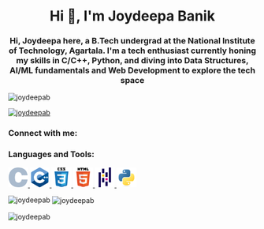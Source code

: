 <h1 align="center">Hi 👋, I'm Joydeepa Banik</h1>
<h3 align="center">Hi, Joydeepa here, a B.Tech undergrad at the National Institute of Technology, Agartala. I'm a tech enthusiast currently honing my skills in C/C++, Python, and diving into Data Structures, AI/ML fundamentals and Web Development to explore the tech space</h3>

<p align="left"> <img src="https://komarev.com/ghpvc/?username=joydeepab&label=Profile%20views&color=0e75b6&style=flat" alt="joydeepab" /> </p>

<p align="left"> <a href="https://github.com/ryo-ma/github-profile-trophy"><img src="https://github-profile-trophy.vercel.app/?username=joydeepab" alt="joydeepab" /></a> </p>

<h3 align="left">Connect with me:</h3>
<p align="left">
</p>

<h3 align="left">Languages and Tools:</h3>
<p align="left"> <a href="https://www.cprogramming.com/" target="_blank" rel="noreferrer"> <img src="https://raw.githubusercontent.com/devicons/devicon/master/icons/c/c-original.svg" alt="c" width="40" height="40"/> </a> <a href="https://www.w3schools.com/cpp/" target="_blank" rel="noreferrer"> <img src="https://raw.githubusercontent.com/devicons/devicon/master/icons/cplusplus/cplusplus-original.svg" alt="cplusplus" width="40" height="40"/> </a> <a href="https://www.w3schools.com/css/" target="_blank" rel="noreferrer"> <img src="https://raw.githubusercontent.com/devicons/devicon/master/icons/css3/css3-original-wordmark.svg" alt="css3" width="40" height="40"/> </a> <a href="https://www.w3.org/html/" target="_blank" rel="noreferrer"> <img src="https://raw.githubusercontent.com/devicons/devicon/master/icons/html5/html5-original-wordmark.svg" alt="html5" width="40" height="40"/> </a> <a href="https://pandas.pydata.org/" target="_blank" rel="noreferrer"> <img src="https://raw.githubusercontent.com/devicons/devicon/2ae2a900d2f041da66e950e4d48052658d850630/icons/pandas/pandas-original.svg" alt="pandas" width="40" height="40"/> </a> <a href="https://www.python.org" target="_blank" rel="noreferrer"> <img src="https://raw.githubusercontent.com/devicons/devicon/master/icons/python/python-original.svg" alt="python" width="40" height="40"/> </a> </p>

<p><img align="left" src="https://github-readme-stats.vercel.app/api/top-langs?username=joydeepab&show_icons=true&locale=en&layout=compact" alt="joydeepab" /></p>

<p>&nbsp;<img align="center" src="https://github-readme-stats.vercel.app/api?username=joydeepab&show_icons=true&locale=en" alt="joydeepab" /></p>

<p><img align="center" src="https://github-readme-streak-stats.herokuapp.com/?user=joydeepab&" alt="joydeepab" /></p>
